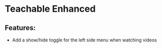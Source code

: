 # Teachable Enhanced

## Features:
- Add a show/hide toggle for the left side menu when watching videos
